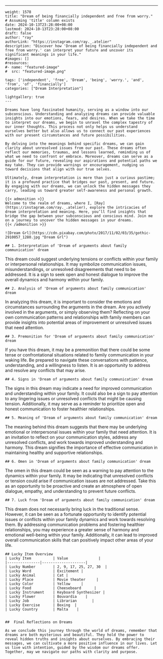 ---
    weight: 1578
    title: "Dream of being financially independent and free from worry."  # Assuming 'title' column exists
    date: 2024-10-13T23:28:00+08:00
    lastmod: 2024-10-13T23:28:00+08:00
    draft: false
    author: "ray"
    authorLink: "https://instagram.com/ray._.atelier"
    description: "Discover how 'Dream of being financially independent and free from worry.' can interpret your future and uncover its significant meanings in your life."
    #images: []
    #resources:
    #- name: "featured-image"
    #  src: "featured-image.png"
    
    tags: ['independent', 'free', 'Dream', 'being', 'worry.', 'and', 'from', 'of', 'financially']
    categories: ["Dream Interpretation"]
    
    lightgallery: true
    ---
    
    Dreams have long fascinated humanity, serving as a window into our subconscious. Understanding and analyzing dreams can provide valuable insights into our emotions, fears, and desires. When we take the time to interpret our dreams, we begin to unravel the complex tapestry of our inner thoughts. This process not only helps us understand ourselves better but also allows us to connect our past experiences with our present circumstances and future possibilities.
    
    By delving into the meanings behind specific dreams, we can gain clarity about unresolved issues from our past. These dreams often reflect our memories, traumas, and lessons learned, reminding us of what we need to confront or embrace. Moreover, dreams can serve as a guide for our future, revealing our aspirations and potential paths we may take. They can provide warnings or encouragement, nudging us toward decisions that align with our true selves.
    
    Ultimately, dream interpretation is more than just a curious pastime; it is a profound practice that bridges our past, present, and future. By engaging with our dreams, we can unlock the hidden messages they carry, leading us toward greater self-awareness and personal growth.
    
    {{< admonition >}}
    Welcome to the realm of dreams, where I, [Ray](https://instagram.com/ray._.atelier), explore the intricacies of dream interpretation and meaning. Here, you’ll find insights that bridge the gap between your subconscious and conscious mind. Join me on a journey to uncover the hidden messages in your dreams.
    {{< /admonition >}}
    
    ![Dream Grl](https://cdn.pixabay.com/photo/2017/11/02/03/35/gothic-2910057_1280.jpg "Dream Grl")
    
    ## 1. Interpretation of 'Dream of arguments about family communication' dream
    
This dream could suggest underlying tensions or conflicts within your family or interpersonal relationships. It may symbolize communication issues, misunderstandings, or unresolved disagreements that need to be addressed. It is a sign to seek open and honest dialogue to improve the overall dynamics and harmony within your family.
    
    ## 2. Analysis of 'Dream of arguments about family communication' dream
    
In analyzing this dream, it is important to consider the emotions and circumstances surrounding the arguments in the dream. Are you actively involved in the arguments, or simply observing them? Reflecting on your own communication patterns and relationships with family members can provide insights into potential areas of improvement or unresolved issues that need attention.
    
    ## 3. Premonition for 'Dream of arguments about family communication' dream
    
If you have this dream, it may be a premonition that there could be some tense or confrontational situations related to family communication in your waking life. Be prepared to navigate these conversations with patience, understanding, and a willingness to listen. It is an opportunity to address and resolve any conflicts that may arise.
    
    ## 4. Signs in 'Dream of arguments about family communication' dream
    
The signs in this dream may indicate a need for improved communication and understanding within your family. It could also be a sign to pay attention to any lingering issues or unresolved conflicts that might be causing tension. Additionally, it may serve as a reminder to prioritize open and honest communication to foster healthier relationships.
    
    ## 5. Meaning of 'Dream of arguments about family communication' dream
    
The meaning behind this dream suggests that there may be underlying emotional or interpersonal issues within your family that need attention. It is an invitation to reflect on your communication styles, address any unresolved conflicts, and work towards improved understanding and harmony. This dream signifies the importance of effective communication in maintaining healthy and supportive relationships.
    
    ## 6. Omen in 'Dream of arguments about family communication' dream
    
The omen in this dream could be seen as a warning to pay attention to the dynamics within your family. It may be indicating that unresolved conflicts or tension could arise if communication issues are not addressed. Take this as an opportunity to be proactive and create an atmosphere of open dialogue, empathy, and understanding to prevent future conflicts.
    
    ## 7. Luck from 'Dream of arguments about family communication' dream
    
This dream does not necessarily bring luck in the traditional sense. However, it can be seen as a fortunate opportunity to identify potential issues or conflicts within your family dynamics and work towards resolving them. By addressing communication problems and fostering healthier relationships, you may experience a greater sense of harmony and emotional well-being within your family. Additionally, it can lead to improved overall communication skills that can positively impact other areas of your life.
    
    ## Lucky Item Overview
    | Lucky Item          | Value              |
    |---------------|--------------------|
    | Lucky Number        | 2, 9, 17, 25, 27, 30  |
    | Lucky Word          | Excitement |
    | Lucky Animal        | Cat |
    | Lucky Place         | Movie theater     |
    | Lucky Color         | Yellow     |
    | Lucky Food          | Cheeseboard      |
    | Lucky Instrument    | Keyboard Synthesizer |
    | Lucky Flower        | Bouvardia    |
    | Lucky Job           | Librarian       |
    | Lucky Exercise      | Boxing  |
    | Lucky Country       | Malta    |
    
    
    ##  Final Reflections on Dreams
    
    As we conclude this journey through the world of dreams, remember that dreams are both mysterious and beautiful. They hold the power to reveal hidden truths and insights about ourselves. By embracing their messages, we can cultivate a more positive influence in our lives. Let us live with intention, guided by the wisdom our dreams offer. Together, may we navigate our paths with clarity and purpose.
    